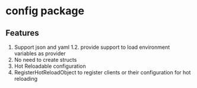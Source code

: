 # config package


## Features
1. Support json and yaml
1.2. provide support to load environment variables as provider
2. No need to create structs
3. Hot Reloadable configuration
4. RegisterHotReloadObject to register clients or their configuration for hot reloading